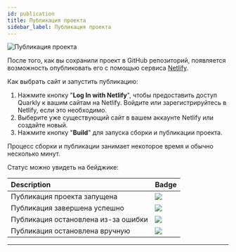 ```yaml
---
id: publication
title: Публикация проекта
sidebar_label: Публикация проекта
---
```


![Публикация проекта](https://test-upl.quarkly.io/607d3473b99fb9001fcbcc16/images/docs-new-topbar-publication-netlify.png?v=2021-05-15T12:02:18.544Z)

После того, как вы сохранили проект в GitHub репозиторий, появляется возможность опубликовать его с помощью сервиса [Netlify](https://netlify.app/).

Как выбрать сайт и запустить публикацию:

1. Нажмите кнопку "**Log In with Netlify**", чтобы предоставить доступ Quarkly к вашим сайтам на Netlify. Войдите или зарегистрируйтесь в Netlify, если это необходимо.
2. Выберите уже существующий сайт в вашем аккаунте Netlify или создайте новый.
3. Нажмите кнопку "**Build**" для запуска сборки и публикации проекта.

Процесс сборки и публикации занимает некоторое время и обычно несколько минут.

Статус можно увидеть на бейджике:

| Description                         | Badge                                |
| :---------------------------------- | :----------------------------------- |
| Публикация проекта запущена         | ![](/img/netlify-badge-building.svg) |
| Публикация завершена успешно        | ![](/img/netlify-badge-success.svg)  |
| Публикация остановлена из-за ошибки | ![](/img/netlify-badge-failed.svg)   |
| Публикация остановлена вручную      | ![](/img/netlify-badge-canceled.svg) |

---
